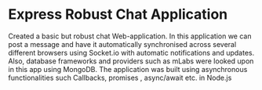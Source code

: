 # Express Robust Chat Application 
Created a basic but robust chat Web-application. In this application we can post a message and have it automatically synchronised across several different browsers using Socket.io with automatic notifications and updates.
Also, database frameworks and providers such as mLabs were looked upon in this app using MongoDB. The application was built using asynchronous functionalities such Callbacks, promises , async/await  etc. in Node.js
